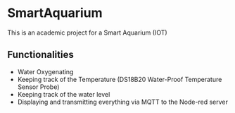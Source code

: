 # SmartAquarium
This is an academic project for a Smart Aquarium (IOT)

## Functionalities
- Water Oxygenating
- Keeping track of the Temperature (DS18B20 Water-Proof Temperature Sensor Probe)
- Keeping track of the water level
- Displaying and transmitting everything via MQTT to the Node-red server
